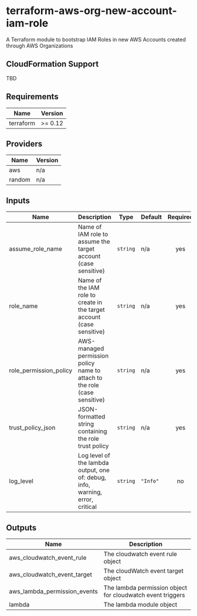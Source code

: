 # terraform-aws-org-new-account-iam-role

A Terraform module to bootstrap IAM Roles in new AWS Accounts created through AWS Organizations

## CloudFormation Support

TBD

<!-- BEGIN TFDOCS -->
## Requirements

| Name | Version |
|------|---------|
| terraform | >= 0.12 |

## Providers

| Name | Version |
|------|---------|
| aws | n/a |
| random | n/a |

## Inputs

| Name | Description | Type | Default | Required |
|------|-------------|------|---------|:--------:|
| assume\_role\_name | Name of IAM role to assume the target account (case sensitive) | `string` | n/a | yes |
| role\_name | Name of the IAM role to create in the target account (case sensitive) | `string` | n/a | yes |
| role\_permission\_policy | AWS-managed permission policy name to attach to the role (case sensitive) | `string` | n/a | yes |
| trust\_policy\_json | JSON-formatted string containing the role trust policy | `string` | n/a | yes |
| log\_level | Log level of the lambda output, one of: debug, info, warning, error, critical | `string` | `"Info"` | no |

## Outputs

| Name | Description |
|------|-------------|
| aws\_cloudwatch\_event\_rule | The cloudwatch event rule object |
| aws\_cloudwatch\_event\_target | The cloudWatch event target object |
| aws\_lambda\_permission\_events | The lambda permission object for cloudwatch event triggers |
| lambda | The lambda module object |

<!-- END TFDOCS -->
